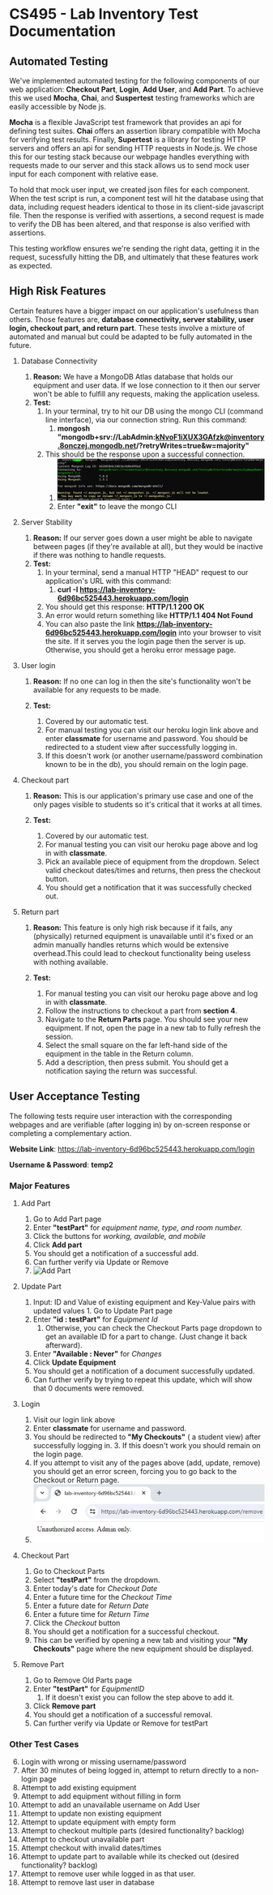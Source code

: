 # CS495 - Lab Inventory Test Documentation

## Automated Testing
We've implemented automated testing for the following components of our web application: **Checkout Part**, **Login**, **Add User**, and **Add Part**. To achieve this we used **Mocha**, **Chai**, and **Suspertest** testing frameworks which are easily accessible by Node js.

**Mocha** is a flexible JavaScript test framework that provides an api for defining test suites. **Chai** offers an assertion library compatible with Mocha for verifying test results. Finally, **Supertest** is a library for testing HTTP servers and offers an api for sending HTTP requests in Node.js. We chose this for our testing stack because our webpage handles everything with requests made to our server and this stack allows us to send mock user input for each component with relative ease.

To hold that mock user input, we created json files for each component. When the test script is run, a component test will hit the database using that data, including request headers identical to those in its client-side javascript file. Then the response is verified with assertions, a second request is made to verify the DB has been altered, and that response is also verified with assertions. 

This testing workflow ensures we're sending the right data, getting it in the request, sucessfully hitting the DB, and ultimately that these features work as expected.


## High Risk Features
Certain features have a bigger impact on our application's usefulness than others. Those features are, **database connectivity, server stability, user login, checkout part, and return part**. These tests involve a mixture of automated and manual but could be adapted to be fully automated in the future.

1. Database Connectivity

    1. **Reason:** We have a MongoDB Atlas database that holds our equipment and user data. If we lose connection to it then our server won't be able to fulfill any requests, making the application useless.
    2. **Test:** 
        1. In your terminal, try to hit our DB using the mongo CLI (command line interface), via our connection string. Run this command:
            1. **mongosh "mongodb+srv://LabAdmin:kNvoF1iXUX3GAfzk@inventory.8onczej.mongodb.net/?retryWrites=true&w=majority"**
        2. This should be the response upon a successful connection.
            1. ![Good Result](images/mongosh_pic.png)
            2. Enter **"exit"** to leave the mongo CLI

2. Server Stability

    1. **Reason:** If our server goes down a user might be able to navigate between pages (if they're available at all), but they would be inactive if there was nothing to handle requests.
    2. **Test:**
        1. In your terminal, send a manual HTTP "HEAD" request to our application's URL with this command:
            1. **curl -I https://lab-inventory-6d96bc525443.herokuapp.com/login**
        2. You should get this response: **HTTP/1.1 200 OK**
        3. An error would return something like **HTTP/1.1 404 Not Found**
        4. You can also paste the link **https://lab-inventory-6d96bc525443.herokuapp.com/login** into your browser to  visit the site. If it serves you the login page then the server is up. Otherwise, you should get a heroku error message page.

3. User login

    1. **Reason:** If no one can log in then the site's functionality won't be available for any requests to be made.
    
    2. **Test:**
        1. Covered by our automatic test.
        2. For manual testing you can visit our heroku login link above and enter **classmate** for username and password. You should be redirected to a student view after successfully logging in. 
        3. If this doesn't work (or another username/password combination known to be in the db), you should remain on the login page.

4. Checkout part

    1. **Reason:** This is our application's primary use case and one of the only pages visible to students so it's critical that it works at all times.
    
    2. **Test:**
        1. Covered by our automatic test.
        2. For manual testing you can visit our heroku page above and log in with **classmate**. 
        3. Pick an available piece of equipment from the dropdown. Select valid checkout dates/times and returns, then press the checkout button.
        4. You should get a notification that it was successfully checked out.
    
5. Return part

    1. **Reason:** This feature is only high risk because if it fails, any (physically) returned equipment is unavailable until it's fixed or an admin manually handles returns which would be extensive overhead.This could lead to checkout functionality being useless with nothing available.
   
    2. **Test:**
        1. For manual testing you can visit our heroku page above and log in with **classmate**. 
        2. Follow the instructions to checkout a part from **section 4**.
        3. Navigate to the **Return Parts** page. You should see your new equipment. If not, open the page in a new tab to fully refresh the session.
        4. Select the small square on the far left-hand side of the equipment in the table in the Return column. 
        5. Add a description, then press submit. You should get a notification saying the return was successful.
  
## User Acceptance Testing


The following tests require user interaction with the corresponding webpages and are verifiable (after logging in) by on-screen response or completing a complementary action.

**Website Link**: https://lab-inventory-6d96bc525443.herokuapp.com/login

**Username & Password**: **temp2**

### Major Features

1. Add Part 

    1. Go to Add Part page
    2. Enter **"testPart"** for *equipment name, type, and room number.*
    3. Click the buttons for *working, available, and mobile*
    4. Click **Add part**
    5. You should get a notification of a successful add.
    6. Can further verify via Update or Remove
    7. ![Add Part](img/addparts.png)

2. Update Part 

    1. Input: ID and Value of existing equipment and Key-Value pairs with updated values     1. Go to Update Part page
    2. Enter **"id : testPart"** for *Equipment Id*
        1. Otherwise, you can check the Checkout Parts page dropdown to get an available ID for a part to change. (Just change it back afterward).
    3. Enter **"Available : Never"** for *Changes*
    4. Click **Update Equipment**
    5. You should get a notification of a document successfully updated.
    6. Can further verify by trying to repeat this update, which will show that 0 documents were removed.
   
3. Login

    1.  Visit our login link above
    2. Enter **classmate** for username and password. 
    3. You should be redirected to **"My Checkouts"** ( a student view) after successfully logging in. 
        3. If this doesn't work you should remain on the login page.
    4. If you attempt to visit any of the pages above (add, update, remove) you should get an error screen, forcing you to go back to the Checkout or Return page.
    5. ![Add Part](img/no_auth.png)

4. Checkout Part

    1.  Go to Checkout Parts
    2. Select **"testPart"** from the dropdown.
    3. Enter today's date for *Checkout Date*
    4. Enter a future time for the *Checkout Time*
    5. Enter a future date for *Return Date*
    6. Enter a future time for *Return Time*
    7. Click the *Checkout* button
    8. You should get a notification for a successful checkout.
    9. This can be verified by opening a new tab and visiting your **"My Checkouts"** page where the new equipment should be displayed.
    
5.  Remove Part 

    1. Go to Remove Old Parts page
    2. Enter **"testPart"** for *EquipmentID*
        1. If it doesn't exist you can follow the step above to add it.
    3. Click **Remove part**
    4. You should get a notification of a successful removal.
    5. Can further verify via Update or Remove for testPart


### Other Test Cases
6. Login with wrong or missing username/password
7. After 30 minutes of being logged in, attempt to return directly to a non-login page
8. Attempt to add existing equipment
9. Attempt to add equipment without filling in form
10. Attempt to add an unavailable username on Add User
11. Attempt to update non existing equipment
12. Attempt to update equipment with empty form
13. Attempt to checkout multiple parts (desired functionality? backlog)
14. Attempt to checkout unavailable part
15. Attempt checkout with invalid dates/times
16. Attempt to update part to available while its checked out (desired functionality? backlog)
17. Attempt to remove user while logged in as that user.
18. Attempt to remove last user in database
